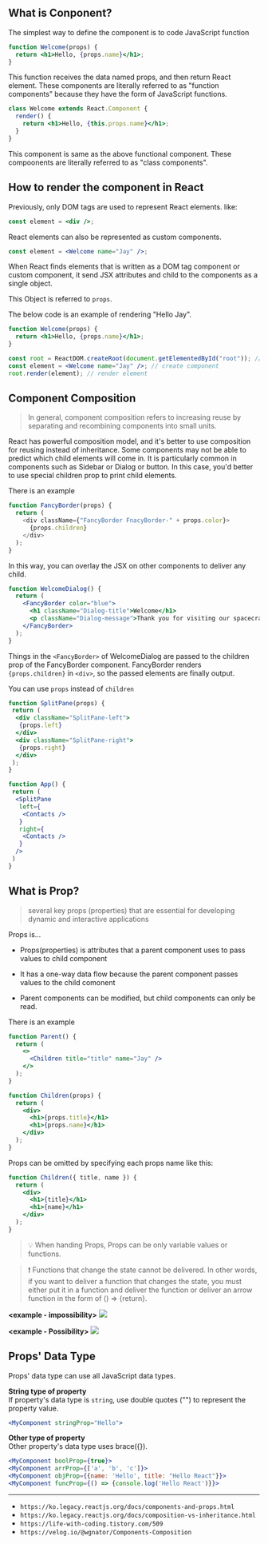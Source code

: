 ## What is Conponent?

The simplest way to define the component is to code JavaScript function

```jsx
function Welcome(props) {
  return <h1>Hello, {props.name}</h1>;
}
```

This function receives the data named props, and then return React element. These components are literally referred to as "function components" because they have the form of JavaScript functions.

```jsx
class Welcome extends React.Component {
  render() {
    return <h1>Hello, {this.props.name}</h1>;
  }
}
```

This component is same as the above functional component. These compoonents are literally referred to as "class components".

## How to render the component in React

Previously, only DOM tags are used to represent React elements. like:

```jsx
const element = <div />;
```

React elements can also be represented as custom components.

```jsx
const element = <Welcome name="Jay" />;
```

When React finds elements that is written as a DOM tag component or custom component, it send JSX attributes and child to the components as a single object.

This Object is referred to `props`.

The below code is an example of rendering "Hello Jay".

```jsx
function Welcome(props) {
  return <h1>Hello, {props.name}</h1>;
}

const root = ReactDOM.createRoot(document.getElementedById("root")); // create root
const element = <Welcome name="Jay" />; // create component
root.render(element); // render element
```

## Component Composition

> In general, component composition refers to increasing reuse by separating and recombining components into small units.

React has powerful composition model, and it's better to use composition for reusing instead of inheritance. Some components may not be able to predict which child elements will come in. It is particularly common in components such as Sidebar or Dialog or button. In this case, you'd better to use special children prop to print child elements.

There is an example

```js
function FancyBorder(props) {
  return (
    <div className={"FancyBorder FnacyBorder-" + props.color}>
      {props.children}
    </div>
  );
}
```

In this way, you can overlay the JSX on other components to deliver any child.

```jsx
function WelcomeDialog() {
  return (
    <FancyBorder color="blue">
      <h1 className="Dialog-title">Welcome</h1>
      <p className="Dialog-message">Thank you for visiting our spacecraft!</p>
    </FancyBorder>
  );
}
```

Things in the `<FancyBorder>` of WelcomeDialog are passed to the children prop of the FancyBorder component. FancyBorder renders `{props.children}` in `<div>`, so the passed elements are finally output.

You can use `props` instead of `children`

```jsx
function SplitPane(props) {
 return (
  <div className="SplitPane-left">
   {props.left}
  </div>
  <div className="SplitPane-right">
   {props.right}
  </div>
 );
}

function App() {
 return (
  <SplitPane
   left={
    <Contacts />
   }
   right={
    <Contacts />
   }
  />
 )
}
```

## What is Prop?

> several key props (properties) that are essential for developing dynamic and interactive applications

Props is...

- Props(properties) is attributes that a parent component uses to pass values to child component

* It has a one-way data flow because the parent component passes values to the child comonent

- Parent components can be modified, but child components can only be read.

There is an example

```jsx
function Parent() {
  return (
    <>
      <Children title="title" name="Jay" />
    </>
  );
}

function Children(props) {
  return (
    <div>
      <h1>{props.title}</h1>
      <h1>{props.name}</h1>
    </div>
  );
}
```

Props can be omitted by specifying each props name like this:

```jsx
function Children({ title, name }) {
  return (
    <div>
      <h1>{title}</h1>
      <h1>{name}</h1>
    </div>
  );
}
```

> 💡 When handing Props, Props can be only variable values or functions.

> ❗️ Functions that change the state cannot be delivered. In other words, if you want to deliver a function that changes the state, you must either put it in a function and deliver the function or deliver an arrow function in the form of () ⇒ {return}.

**<example - impossibility>**
![](https://github.com/jinscodes/Blog_nextJS/assets/87598134/204395e2-3024-408e-adee-d02993e13837)

**<example - Possibility>**
![](https://github.com/jinscodes/Blog_nextJS/assets/87598134/f2c3bb1d-38c2-4c9f-9323-91738ac03388)

## Props' Data Type

Props' data type can use all JavaScript data types.

**String type of property**  
If property's data type is `string`, use double quotes ("") to represent the property value.

```jsx
<MyComponent stringProp="Hello">
```

**Other type of property**  
Other property's data type uses brace({}).

```jsx
<MyComponent boolProp={true}>
<MyComponent arrProp={['a', 'b', 'c']}>
<MyComponent objProp={{name: 'Hello', title: "Hello React"}}>
<MyComponent funcProp={() => {console.log('Hello React')}}>
```

---

- `https://ko.legacy.reactjs.org/docs/components-and-props.html`
- `https://ko.legacy.reactjs.org/docs/composition-vs-inheritance.html`
- `https://life-with-coding.tistory.com/509`
- `https://velog.io/@wgnator/Components-Composition`
